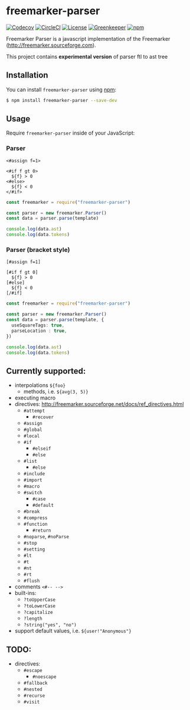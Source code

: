 # freemarker-parser

[![Codecov](https://img.shields.io/codecov/c/github/armano2/freemarker-parser.svg)](https://circleci.com/gh/armano2/freemarker-parser/tree/master)
[![CircleCI](https://img.shields.io/circleci/project/github/armano2/freemarker-parser/master.svg)](https://circleci.com/gh/armano2/freemarker-parser/tree/master)
[![License](https://img.shields.io/github/license/armano2/freemarker-parser.svg)](https://github.com/armano2/freemarker-parser/blob/master/LICENSE.md)
[![Greenkeeper](https://badges.greenkeeper.io/armano2/freemarker-parser.svg)](https://github.com/armano2/freemarker-parser/blob/master/LICENSE.md)
[![npm](https://img.shields.io/npm/v/freemarker-parser.svg)](https://www.npmjs.com/package/freemarker-parser)

Freemarker Parser is a javascript implementation of the Freemarker (http://freemarker.sourceforge.com).

This project contains **experimental version** of parser ftl to ast tree

## Installation
You can install `freemarker-parser` using [npm](https://npmjs.com):

```bash
$ npm install freemarker-parser --save-dev
```

## Usage
Require `freemarker-parser` inside of your JavaScript:

### Parser 
```ftl
<#assign f=1>

<#if f gt 0>
  ${f} > 0
<#else>
  ${f} < 0
</#if>
```
```ts
const freemarker = require("freemarker-parser")

const parser = new freemarker.Parser()
const data = parser.parse(template)

console.log(data.ast)
console.log(data.tokens)
```

### Parser (bracket style)
```ftl
[#assign f=1]

[#if f gt 0]
  ${f} > 0
[#else]
  ${f} < 0
[/#if]
```
```ts
const freemarker = require("freemarker-parser")

const parser = new freemarker.Parser()
const data = parser.parse(template, {
  useSquareTags: true,
  parseLocation : true,
})

console.log(data.ast)
console.log(data.tokens)
```

## Currently supported:
  - interpolations `${foo}`
    - methods, i.e. `${avg(3, 5)}`
  - executing macro
  - directives: http://freemarker.sourceforge.net/docs/ref_directives.html
    - `#attempt`
      - `#recover`
    - `#assign`
    - `#global`
    - `#local`
    - `#if`
      - `#elseif`
      - `#else`
    - `#list`
      - `#else`
    - `#include`
    - `#import`
    - `#macro`
    - `#switch`
      - `#case`
      - `#default`
    - `#break`
    - `#compress`
    - `#function`
      - `#return`
    - `#noparse`, `#noParse`
    - `#stop`
    - `#setting`
    - `#lt`
    - `#t`
    - `#nt`
    - `#rt`
    - `#flush`
  - comments `<#-- -->`
  - built-ins:
    - `?toUpperCase`
    - `?toLowerCase`
    - `?capitalize`
    - `?length`
    - `?string("yes", "no")`
  - support default values, i.e. `${user!"Anonymous"}`

## TODO:
  - directives:
    - `#escape`
      - `#noescape`
    - `#fallback`
    - `#nested`
    - `#recurse`
    - `#visit`
